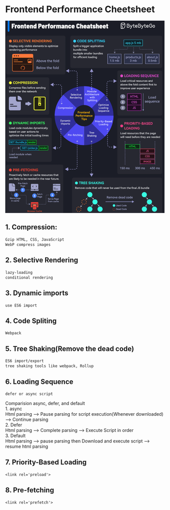 # Frontend Performance Cheetsheet
![alt text](./image/frontendPerformanceCheatsheet.png)
## 1. Compression: 
    Gzip HTML, CSS, JavaScript
    WebP compress images
## 2. Selective Rendering
    lazy-loading
    conditional rendering
## 3. Dynamic imports
    use ES6 import
## 4. Code Spliting
    Webpack
## 5. Tree Shaking(Remove the dead code)
    ES6 import/export
    tree shaking tools like webpack, Rollup
## 6. Loading Sequence
    defer or async script
Comparision async, defer, and default <br>
    1. async  </br>
    Html parsing --> Pause parsing for script execution(Whenever downloaded) --> Continue parsing </br>
    2. Defer </br>
    Html parsing --> Complete parsing --> Execute Script in order </br>
    3. Default </br>
    Html parsing --> pause parsing then Download and execute script --> resume html parsing
## 7. Priority-Based Loading
    <link rel='preload'>
## 8. Pre-fetching
    <link rel='prefetch'>
